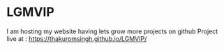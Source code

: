 # LGMVIP
I am hosting my website having lets grow more projects on github
Project live at : https://thakuromsingh.github.io/LGMVIP/
